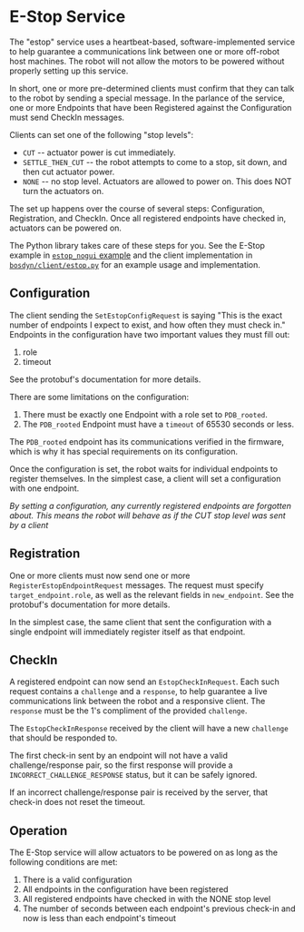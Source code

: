 <!--
Copyright (c) 2022 Boston Dynamics, Inc.  All rights reserved.

Downloading, reproducing, distributing or otherwise using the SDK Software
is subject to the terms and conditions of the Boston Dynamics Software
Development Kit License (20191101-BDSDK-SL).
-->

# E-Stop Service

The "estop" service uses a heartbeat-based, software-implemented service to help guarantee a communications link between one or more off-robot host machines. The robot will not allow the motors to be powered without properly setting up this service.

In short, one or more pre-determined clients must confirm that they can talk to the robot by sending a special message. In the parlance of the service, one or more Endpoints that have been Registered against the Configuration must send CheckIn messages.

Clients can set one of the following "stop levels":
 - `CUT` -- actuator power is cut immediately.
 - `SETTLE_THEN_CUT` -- the robot attempts to come to a stop, sit down, and then cut actuator power.
 - `NONE` -- no stop level. Actuators are allowed to power on. This does NOT turn the actuators on.

The set up happens over the course of several steps: Configuration, Registration, and CheckIn. Once all registered endpoints have checked in, actuators can be powered on.

The Python library takes care of these steps for you. See the E-Stop example in [`estop_nogui` example](../../python/examples/estop/README.md) and the client implementation in [`bosdyn/client/estop.py`](../../python/bosdyn-client/src/bosdyn/client/estop.py) for an example usage and implementation.

## Configuration

The client sending the `SetEstopConfigRequest` is saying "This is the exact number of endpoints I expect to exist, and how often they must check in." Endpoints in the configuration have two important values they must fill out:

1) role
2) timeout

See the protobuf's documentation for more details.

There are some limitations on the configuration:

1) There must be exactly one Endpoint with a role set to `PDB_rooted`.
2) The `PDB_rooted` Endpoint must have a `timeout` of 65530 seconds or less.

The `PDB_rooted` endpoint has its communications verified in the firmware, which is why it has special requirements on its configuration.

Once the configuration is set, the robot waits for individual endpoints to register themselves. In the simplest case, a client will set a configuration with one endpoint.

*By setting a configuration, any currently registered endpoints are forgotten about. This means the robot will behave as if the CUT stop level was sent by a client*

## Registration

One or more clients must now send one or more `RegisterEstopEndpointRequest` messages. The request must specify `target_endpoint.role`, as well as the relevant fields in `new_endpoint`. See the protobuf's documentation for more details.

In the simplest case, the same client that sent the configuration with a single endpoint will immediately register itself as that endpoint.

## CheckIn

A registered endpoint can now send an `EstopCheckInRequest`. Each such request contains a `challenge` and a `response`, to help guarantee a live communications link between the robot and a responsive client. The `response` must be the 1's compliment of the provided `challenge`.

The `EstopCheckInResponse` received by the client will have a new `challenge` that should be responded to.

The first check-in sent by an endpoint will not have a valid challenge/response pair, so the first response will provide a `INCORRECT_CHALLENGE_RESPONSE` status, but it can be safely ignored.

If an incorrect challenge/response pair is received by the server, that check-in does not reset the timeout.

## Operation

The E-Stop service will allow actuators to be powered on as long as the following conditions are met:

1) There is a valid configuration
1) All endpoints in the configuration have been registered
1) All registered endpoints have checked in with the NONE stop level
1) The number of seconds between each endpoint's previous check-in and now is less than each endpoint's timeout

